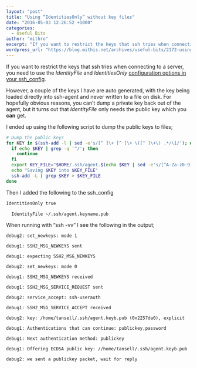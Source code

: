 ```yaml
---
layout: "post"
title: "Using “IdentitiesOnly” without key files"
date: "2016-05-03 12:26:52 +1000"
categories:
  - Useful Bits
author: "mithro"
excerpt: "If you want to restrict the keys that ssh tries when connecting to a server, you need to use the IdentityFile and IdentitiesOnly configuration options in your ssh_config. However, a..."
wordpress_url: "https://blog.mithis.net/archives/useful-bits/2172-using-identitiesonly-without-key-files"
---
```


<div class="entry-content">
<p>If you want to restrict the keys that ssh tries when connecting to a server, you need to use the <em>IdentityFile</em> and <em>IdentitiesOnly</em> <a href="http://linux.die.net/man/5/ssh_config">configuration options in your ssh_config</a>. </p>
<p>However, a couple of the keys I have are auto generated, with the key being loaded directly into ssh-agent and never written to a file on disk. For hopefully obvious reasons, you can’t dump a private key back out of the agent, but it turns out that <em>IdentityFile</em> only needs the public key which you <strong>can</strong> get.</p>
<p>I ended up using the following script to dump the public keys to files;</p>

```bash
# Dump the public keys
for KEY in $(ssh-add -l | sed -e's/[^ ]\+ [^ ]\+ \([^ ]\+\) .*/\1/'); do
  if echo $KEY | grep -q '^/'; then
    continue
  fi
  export KEY_FILE="$HOME/.ssh/agent.$(echo $KEY | sed -e's/[^A-Za-z0-9]/_/g').pub"
  echo "Saving $KEY into $KEY_FILE"
  ssh-add -L | grep $KEY > $KEY_FILE
done
```

<p>Then I added the following to the ssh_config</p>

```bash
IdentitiesOnly true

  IdentityFile ~/.ssh/agent.keyname.pub
```

<p>When running with “ssh -vv” I see the following in the output;</p>

```text
debug2: set_newkeys: mode 1

debug1: SSH2_MSG_NEWKEYS sent

debug1: expecting SSH2_MSG_NEWKEYS

debug2: set_newkeys: mode 0

debug1: SSH2_MSG_NEWKEYS received

debug1: SSH2_MSG_SERVICE_REQUEST sent

debug2: service_accept: ssh-userauth

debug1: SSH2_MSG_SERVICE_ACCEPT received

debug2: key: /home/tansell/.ssh/agent.keyb.pub (0x2257da0), explicit

debug1: Authentications that can continue: publickey,password

debug1: Next authentication method: publickey

debug1: Offering ECDSA public key: //home/tansell/.ssh/agent.keyb.pub

debug2: we sent a publickey packet, wait for reply
```

</div>